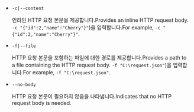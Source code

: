 * `-c|--content`

  <span data-ttu-id="9530c-101">인라인 HTTP 요청 본문을 제공합니다.</span><span class="sxs-lookup"><span data-stu-id="9530c-101">Provides an inline HTTP request body.</span></span> <span data-ttu-id="9530c-102">`-c "{"id":2,"name":"Cherry"}"`)을 입력합니다.</span><span class="sxs-lookup"><span data-stu-id="9530c-102">For example, `-c "{"id":2,"name":"Cherry"}"`.</span></span>

* `-f|--file`

  <span data-ttu-id="9530c-103">HTTP 요청 본문을 포함하는 파일에 대한 경로를 제공합니다.</span><span class="sxs-lookup"><span data-stu-id="9530c-103">Provides a path to a file containing the HTTP request body.</span></span> <span data-ttu-id="9530c-104">`-f "C:\request.json"`)을 입력합니다.</span><span class="sxs-lookup"><span data-stu-id="9530c-104">For example, `-f "C:\request.json"`.</span></span>

* `--no-body`

  <span data-ttu-id="9530c-105">HTTP 요청 본문이 필요하지 않음을 나타냅니다.</span><span class="sxs-lookup"><span data-stu-id="9530c-105">Indicates that no HTTP request body is needed.</span></span>
